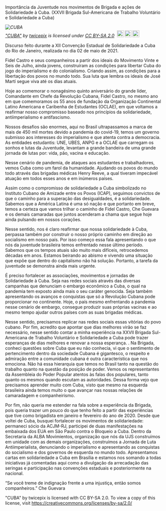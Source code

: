 Importância da Juventude nos movimentos de Brigada e ações de Solidariedade à Cuba. (XXVII Brigada Sul-Americana de Trabalho Voluntário e Solidariedade a Cuba)
<p style="font-size: 0.9rem;font-style: italic;"><img style="display: block;" src="https://live.staticflickr.com/3011/3031255439_7258093816_b.jpg" alt="CUBA"><a href="https://www.flickr.com/photos/30713600@N00/3031255439">"CUBA"</a><span> by <a href="https://www.flickr.com/photos/30713600@N00">twicepix</a></span> is licensed under <a href="https://creativecommons.org/licenses/by-sa/2.0/?ref=ccsearch&atype=html" style="margin-right: 5px;">CC BY-SA 2.0</a><a href="https://creativecommons.org/licenses/by-sa/2.0/?ref=ccsearch&atype=html" target="_blank" rel="noopener noreferrer" style="display: inline-block;white-space: none;margin-top: 2px;margin-left: 3px;height: 22px !important;"><img style="height: inherit;margin-right: 3px;display: inline-block;" src="https://search.creativecommons.org/static/img/cc_icon.svg?image_id=84b90e1d-99fc-4e63-bf1a-1298abaeedc2" /><img style="height: inherit;margin-right: 3px;display: inline-block;" src="https://search.creativecommons.org/static/img/cc-by_icon.svg" /><img style="height: inherit;margin-right: 3px;display: inline-block;" src="https://search.creativecommons.org/static/img/cc-sa_icon.svg" /></a></p>
Discurso feito durante a XII Convenção Estadual de Solidariedade a Cuba do Rio de Janeiro, realizada no dia 02 de maio de 2021.

Fidel Castro e seus companheiros a partir dos ideais do Movimento Vinte e Seis de Julho, ainda jovens, construíram as condições para libertar Cuba do jogo do imperialismo e do colonialismo. Criando assim, as condições para a libertação dos povos no mundo todo. Sua luta que lembra os ideais de José Martí segue viva até os dias atuais. 

Hoje ao comemorar o nonagésimo quinto aniversário do grande líder, Comandante em Chefe da Revolução Cubana, Fidel Castro, no mesmo ano em que comemoramos os 55 anos de fundação da Organização Continental Latino Americana e Caribenha de Estudantes (OCLAE), em que voltamos a reafirmar nosso compromisso baseado nos princípios da solidariedade, antiimperialismo e antifascismo.

Nossos desafios são enormes, aqui no Brasil ultrapassamos a marca de mais de 450 mil mortes devido a pandemia do covid-19, temos um governo submisso aos interesses do imperialismo e que atenta contra a democracia. As entidades estudantis: UNE, UBES, ANPG e a OCLAE que carregam os sonhos e lutas da Juventude, levantam a grande bandeira de uma grande jornada de lutas por: vida, pão, vacina e educação. 

Nesse cenário de pandemia, de ataques aos estudantes e trabalhadores, vemos Cuba como um farol da humanidade. Ajudando os povos do mundo todo através das brigadas médicas Henry Reeve, a qual tiveram impecável atuação em todos esses anos e em inúmeros países.

Assim como o compromisso de solidariedade a Cuba simbolizado no Instituto Cubano de Amizade entre os Povos (ICAP), seguimos convictos de que o caminho para a superação das desigualdades, é a solidariedade. Sabemos que a América Latina é uma só nação e que portanto em breve, temos a certeza que vamos trilhar o caminho de Fidel Castro, Che Guevara e os demais camaradas que juntos acenderam a chama que segue hoje ainda pulsando em nossos corações. 

Nesse sentido, nos é claro reafirmar que nossa solidariedade à Cuba, perpassa também por construir o nosso próprio caminho em direção ao socialismo em nosso país. Por isso começo essa fala apresentando o que nós da juventude brasileira temos enfrentado nesse último período. Sabemos que os tempos atuais são muito mais difíceis, retrocedemos décadas em anos. Estamos beirando ao abismo e vivendo uma situação que expõe que dentro do capitalismo não há solução. Portanto, a tarefa da juventude se demonstra ainda mais urgente. 

É preciso fortalecer as associações, movimentos e jornadas de Solidariedade à Cuba. Seja nas redes sociais através das diversas campanhas que denunciam o embargo econômico a Cuba, o qual na pandemia tem exposto ainda mais o seu caráter genocida. Seja também apresentando os avanços e conquistas que só a Revolução Cubana pode proporcionar no continente. Hoje, o país mesmo enfrentando a pandemia nesse cenário de embargo, consegue produzir suas próprias vacinas e ao mesmo tempo ajudar outros países com as suas brigadas médicas.

Nesse sentido, precisamos replicar nas redes sociais essas vitórias do povo cubano. Por fim, acredito que apontar que dias melhores virão se faz necessário, nesse sentido contar a minha experiência na XXVII Brigada Sul-Americana de Trabalho Voluntário e Solidariedade a Cuba pode trazer esperanças de dias melhores e renovar a nossa esperança.
.
Na Brigada, conheci questões sobre Cuba que eu não conhecia, vi que o sentimento de pertencimento dentro da sociedade Cubana é gigantesco, o respeito e admiração entre a comunidade cubana é outra característica que nos emociona. Não há essa hierarquia que temos no Brasil tanto na questão do trabalho quanto na questão da posição de poder. Vemos os representantes da Assembleia do Poder Popular atentos às falas dos populares, tanto quanto os mesmos quando escutam as autoridades. Dessa forma vejo que precisamos aprender muito com Cuba, visto que mesmo na esquerda brasileira ainda temos muito o que avançar nas nossas relações de camaradagem e companheirismo.

Por fim, não queria me estender na fala sobre a experiência da Brigada, pois queria trazer um pouco do que tenho feito a partir das experiências que tive como brigadista em janeiro e fevereiro do ano de 2020. Desde que voltei de Cuba, busquei fortalecer os movimentos de solidariedade: permaneci sócio da ACJM-RJ, participei de duas manifestações na embaixada dos EUA em São Paulo contra o Bloqueio a Cuba. Dentro da Secretaria da ALBA Movimientos, organização que nós da UJS construímos em unidade com as demais organizações, construímos a Jornada de Luta Antiimperialista, denunciando o imperialismo e apresentando as conquistas do socialismo e dos governos de esquerda no mundo todo. Apresentamos cartas em solidariedade a Cuba em Brasília e estamos nos somando a todas iniciativas já comentadas aqui como a divulgação da arrecadação das seringas e participação nas convenções estaduais e posteriormente na nacional.

“Se você treme de indignação frente a uma injustiça, então somos companheiros.” Che Guevara 

"CUBA" by twicepix is licensed with CC BY-SA 2.0. To view a copy of this license, visit https://creativecommons.org/licenses/by-sa/2.0/
